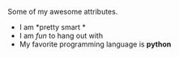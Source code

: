 Some of my awesome attributes. 
* I am *pretty smart *
* I  am _fun_ to hang out with
* My favorite programming language is __python__
